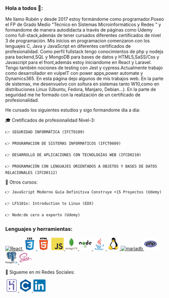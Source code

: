 ### Hola a todos 👋:
Me llamo Rubén y desde 2017 estoy formándome como programador.Poseo el FP de Grado Medio "Técnico en Sistemas Microinformáticos y Redes " y formandome de manera autodidacta a través de páginas como Udemy como full-stack,además de tener cursados diferentes certificados de nivel 3 de programación. Mis inicios en programacion comenzaron con los lenguajes C, Java y JavaScript en diferentes certificados de profesionalidad. Como perfil fullstack tengo conocimientos de php y nodejs para backend,SQL y MongoDB para bases de datos y HTML5,SaSS/Css y Javascript para el front,además estoy iniciandome en React y Laravel. Tengo también nociones de testing con Jest y cypress.Actualmente trabajo como desarrollador en vulpeIT con power apps,power automate y Dynamics365. En esta página dejo algunos de mis trabajos web. En la parte de sistemas, me desenvuelvo con soltura en sistemas tanto W10,como en distribuciones Linux (Ubuntu, Fedora, Manjaro, Debian…). En la parte de seguridad me he formado con la realización de un certificado de profesionalidad.

He cursado los siguientes estudios y sigo formandome dia a dia:

🎓 Cretificados de profesionalidad Nivel-3:

    👉 SEGURIDAD INFORMÁTICA (IFCT0109) 

    👉 PROGRAMACION DE SISTEMAS INFORMATICOS (IFCT0609)

    👉 DESARROLLO DE APLICACIONES CON TECNOLOGÍAS WEB (IFCD0210)
 
    👉 PROGRAMACIÓN CON LENGUAJES ORIENTADOS A OBJETOS Y BASES DE DATOS RELACIONALES (IFCD0112)


📓 Otros cursos:

    👉 JavaScript Moderno Guía Definitiva Construye +15 Proyectos (Udemy)
  
    👉 LFS101x: Introduction to Linux (EDX)
  
    👉 Node:de cero a experto (Udemy)
  
<h3 align="left">Lenguajes y herramientas:</h3>
<p align="left"> <a href="#" target="_blank"> <img src="https://ionicframework.com/docs/icons/logo-react-icon.png" alt="React" width="40" height="40"/> </a> <a href="https://www.w3schools.com/css/" target="_blank"> <img src="https://raw.githubusercontent.com/devicons/devicon/master/icons/css3/css3-original-wordmark.svg" alt="css3" width="40" height="40"/> </a>  <img src="https://raw.githubusercontent.com/devicons/devicon/master/icons/html5/html5-original-wordmark.svg" alt="html5" width="40" height="40"/> </a> <a href="https://developer.mozilla.org/en-US/docs/Web/JavaScript" target="_blank"> <img src="https://raw.githubusercontent.com/devicons/devicon/master/icons/javascript/javascript-original.svg" alt="javascript" width="40" height="40"/> </a> <a href="https://www.mongodb.com/" target="_blank"> <img src="https://raw.githubusercontent.com/devicons/devicon/master/icons/mongodb/mongodb-original-wordmark.svg" alt="mongodb" width="40" height="40"/> </a> <a href="https://nodejs.org" target="_blank"> <img src="https://raw.githubusercontent.com/devicons/devicon/master/icons/nodejs/nodejs-original-wordmark.svg" alt="nodejs" width="40" height="40"/> </a> <a href="https://www.java.com" target="_blank"> <img src="https://raw.githubusercontent.com/devicons/devicon/master/icons/java/java-original.svg" alt="java" width="40" height="40"/> </a> <a href="https://www.linux.org/" target="_blank"> <img src="https://raw.githubusercontent.com/devicons/devicon/master/icons/linux/linux-original.svg" alt="linux" width="40" height="40"/> </a> <a href="https://mariadb.org/" target="_blank"> <img src="https://www.vectorlogo.zone/logos/mariadb/mariadb-icon.svg" alt="mariadb" width="40" height="40"/> </a> <a href="https://www.php.net" target="_blank"> <img src="https://raw.githubusercontent.com/devicons/devicon/master/icons/php/php-original.svg" alt="php" width="40" height="40"/> </a> <a href="https://www.postgresql.org" target="_blank"> <img src="https://raw.githubusercontent.com/devicons/devicon/master/icons/postgresql/postgresql-original-wordmark.svg" alt="postgresql" width="40" height="40"/> </a> <a href="https://sass-lang.com" target="_blank"> <img src="https://raw.githubusercontent.com/devicons/devicon/master/icons/sass/sass-original.svg" alt="sass" width="40" height="40"/> </a> </p>

👥 Sigueme en mi Redes Sociales:
<div style="color:white">
<a href="https://portafolio-ruben-gines.herokuapp.com/" target="_blank"> <img src="https://github.com/devicons/devicon/blob/master/icons/heroku/heroku-original.svg" alt="codepen" width="40" height="40"/> </a>
<a href="https://codepen.io/Ruben_GFP" target="_blank"> <img src="https://github.com/devicons/devicon/blob/master/icons/c/c-plain.svg" alt="codepen" width="40" height="40"/> </a>
<a href="https://www.linkedin.com/in/ruben-gfp/" target="_blank"> <img src="https://github.com/devicons/devicon/blob/master/icons/linkedin/linkedin-original.svg" alt="linkedin" width="40" height="40"/></a></div>
 
